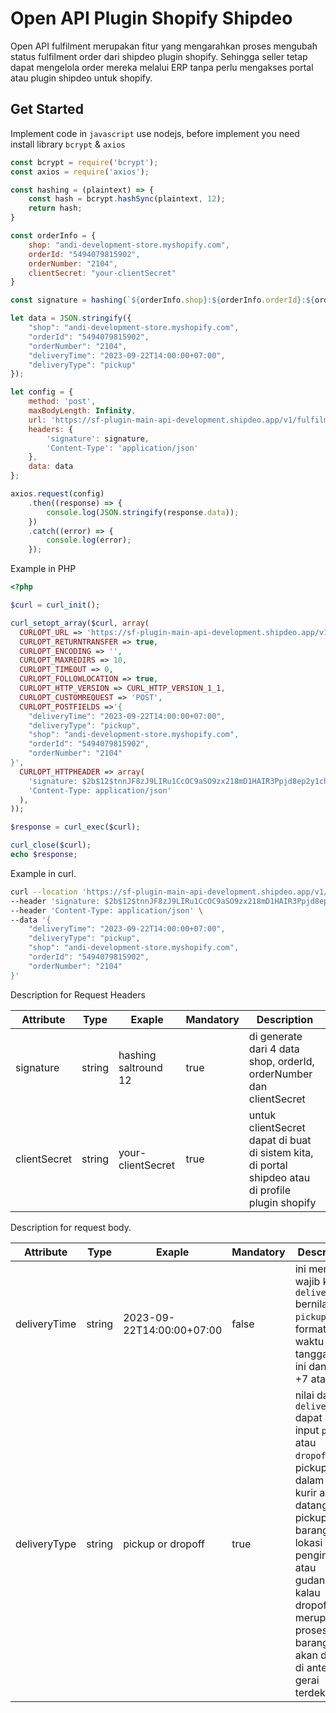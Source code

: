 # Open API Plugin Shopify Shipdeo
Open API fulfilment merupakan fitur yang mengarahkan proses mengubah status fulfilment order dari shipdeo plugin shopify. Sehingga seller tetap dapat mengelola order mereka melalui ERP tanpa perlu mengakses portal atau plugin shipdeo untuk shopify.
## Get Started

Implement code in `javascript` use nodejs, before implement you need install library `bcrypt` & `axios`

```javascript
const bcrypt = require('bcrypt');
const axios = require('axios');

const hashing = (plaintext) => {
    const hash = bcrypt.hashSync(plaintext, 12);
    return hash;
}

const orderInfo = {
    shop: "andi-development-store.myshopify.com",
    orderId: "5494079815902",
    orderNumber: "2104",
    clientSecret: "your-clientSecret"
}

const signature = hashing(`${orderInfo.shop}:${orderInfo.orderId}:${orderInfo.orderNumber}:${orderInfo.clientSecret}`);

let data = JSON.stringify({
    "shop": "andi-development-store.myshopify.com",
    "orderId": "5494079815902",
    "orderNumber": "2104",
    "deliveryTime": "2023-09-22T14:00:00+07:00",
    "deliveryType": "pickup"
});

let config = {
    method: 'post',
    maxBodyLength: Infinity,
    url: 'https://sf-plugin-main-api-development.shipdeo.app/v1/fulfilment',
    headers: {
        'signature': signature,
        'Content-Type': 'application/json'
    },
    data: data
};

axios.request(config)
    .then((response) => {
        console.log(JSON.stringify(response.data));
    })
    .catch((error) => {
        console.log(error);
    });
```
Example in PHP

```php
<?php

$curl = curl_init();

curl_setopt_array($curl, array(
  CURLOPT_URL => 'https://sf-plugin-main-api-development.shipdeo.app/v1/fulfilment',
  CURLOPT_RETURNTRANSFER => true,
  CURLOPT_ENCODING => '',
  CURLOPT_MAXREDIRS => 10,
  CURLOPT_TIMEOUT => 0,
  CURLOPT_FOLLOWLOCATION => true,
  CURLOPT_HTTP_VERSION => CURL_HTTP_VERSION_1_1,
  CURLOPT_CUSTOMREQUEST => 'POST',
  CURLOPT_POSTFIELDS =>'{
    "deliveryTime": "2023-09-22T14:00:00+07:00",
    "deliveryType": "pickup",
    "shop": "andi-development-store.myshopify.com",
    "orderId": "5494079815902",
    "orderNumber": "2104"
}',
  CURLOPT_HTTPHEADER => array(
    'signature: $2b$12$tnnJF8zJ9LIRu1CcOC9aSO9zx218mD1HAIR3Ppjd8ep2y1chKoiha',
    'Content-Type: application/json'
  ),
));

$response = curl_exec($curl);

curl_close($curl);
echo $response;

```

Example in curl.

```bash
curl --location 'https://sf-plugin-main-api-development.shipdeo.app/v1/fulfilment' \
--header 'signature: $2b$12$tnnJF8zJ9LIRu1CcOC9aSO9zx218mD1HAIR3Ppjd8ep2y1chKoiha' \
--header 'Content-Type: application/json' \
--data '{
    "deliveryTime": "2023-09-22T14:00:00+07:00",
    "deliveryType": "pickup",
    "shop": "andi-development-store.myshopify.com",
    "orderId": "5494079815902",
    "orderNumber": "2104"
}'
```
Description for Request Headers

| Attribute| Type | Exaple | Mandatory | Description |
| ----------- | --------- | ---------- | ---------- | ---------- |
| signature | string | hashing saltround 12 | true | di generate dari 4 data shop, orderId, orderNumber dan clientSecret |
| clientSecret | string | your-clientSecret | true | untuk clientSecret dapat di buat di sistem kita, di portal shipdeo atau di profile plugin shopify |

Description for request body.

| Attribute| Type | Exaple | Mandatory | Description |
| ----------- | --------- | ---------- | ---------- | ---------- |
| deliveryTime | string | 2023-09-22T14:00:00+07:00 | false | ini menjadi wajib ketika `deliveryType` bernilai `pickup`, format waktu tanggal saat ini dan GMT +7 atau WIB |
| deliveryType | string | pickup or dropoff | true | nilai dari `deliveryType` dapat di input `pickup` atau `dropoff`, pickup dalam arti kurir akan datang pickup barang ke lokasi pengirim atau gudang, kalau dropoff merupakan proses untuk barang yang akan dikirim di anter ke gerai terdekat |
